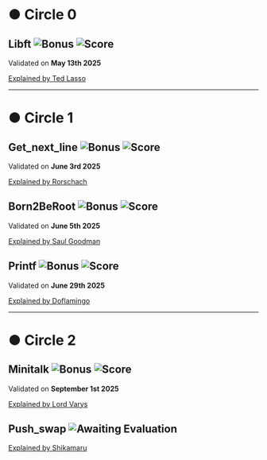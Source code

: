 # ● Circle 0

## Libft ![Bonus](https://img.shields.io/badge/🌟_Completed_with_Bonus-brightgreen) ![Score](https://img.shields.io/badge/125/100-brightgreen) 

Validated on **May 13th 2025**

[Explained by Ted Lasso](https://github.com/baderelg/Libft)

---

# ● Circle 1

## Get_next_line ![Bonus](https://img.shields.io/badge/🌟_Completed_with_Bonus-brightgreen) ![Score](https://img.shields.io/badge/125/100-brightgreen) 

Validated on **June 3rd 2025** 

[Explained by Rorschach](https://github.com/baderelg/Get_next_line)

## Born2BeRoot ![Bonus](https://img.shields.io/badge/🌟_Completed_with_Bonus-brightgreen) ![Score](https://img.shields.io/badge/125/100-brightgreen) 

Validated on **June 5th 2025**

[Explained by Saul Goodman](https://github.com/baderelg/Born2beRoot)

## Printf  ![Bonus](https://img.shields.io/badge/🌟_Completed-green) ![Score](https://img.shields.io/badge/100/100-green) 

Validated on **June 29th 2025**

[Explained by Doflamingo](https://github.com/baderelg/ft_printf)

---

# ● Circle 2

## Minitalk ![Bonus](https://img.shields.io/badge/🌟_Completed_with_Bonus-brightgreen) ![Score](https://img.shields.io/badge/125/100-brightgreen) 

Validated on **September 1st 2025**

[Explained by Lord Varys](https://github.com/baderelg/Minitalk)

## Push_swap ![Awaiting Evaluation](https://img.shields.io/badge/🕵️_Awaiting_Evaluation-blue)

[Explained by Shikamaru](https://github.com/baderelg/Push_swap)
